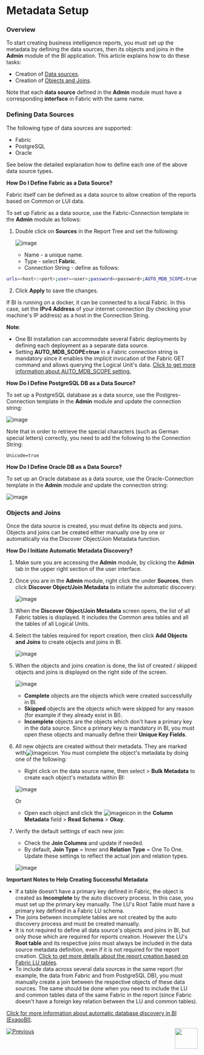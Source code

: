 # Metadata Setup

### Overview

To start creating business intelligence reports, you must set up the metadata by defining the data sources, then its objects and joins in the **Admin** module of the BI application. This article explains how to do these tasks: 

* Creation of [Data sources](03_Metadata_Setup.md#data-sources).
* Creation of [Objects and Joins](03_Metadata_Setup.md#objects-and-joins). 

Note that each **data source** defined in the **Admin** module must have a corresponding **interface** in Fabric with the same name.

### Defining Data Sources

The following type of data sources are supported:

* Fabric
* PostgreSQL
* Oracle

See below the detailed explanation how to define each one of the above data source types.

**How Do I Define Fabric as a Data Source?**

Fabric itself can be defined as a data source to allow creation of the reports based on Common or LUI data.

To set up Fabric as a data source, use the Fabric-Connection template in the **Admin** module as follows:

1. Double click on **Sources** in the Report Tree and set the following:

   ![image](images/bi_setup_fabric.PNG)

   * Name - a unique name.
   * Type - select **Fabric**.
   * Connection String - define as follows:

  ~~~bash
  urls=<host>:<port>;user=<user>;password=<password>;AUTO_MDB_SCOPE=true
  ~~~

2. Click **Apply** to save the changes.

If BI is running on a docker, it can be connected to a local Fabric. In this case, set the **IPv4 Address** of your internet connection (by checking your machine's IP address) as a host in the Connection String.

**Note**: 

* One BI installation can accommodate several Fabric deployments by defining each deployment as a separate data source.  
* Setting **AUTO_MDB_SCOPE=true** in a Fabric connection string is mandatory since it enables the implicit invocation of the Fabric GET command and allows querying the Logical Unit's data. [Click to get more information about AUTO_MDB_SCOPE setting.](/articles/02_fabric_architecture/04_fabric_commands.html)

**How Do I Define PostgreSQL DB as a Data Source?**

To set up a PostgreSQL database as a data source, use the Postgres-Connection template in the **Admin** module and update the connection string:

![image](images/bi_setup_postgres.PNG)

Note that in order to retrieve the special characters (such as German special letters) correctly, you need to add the following to the Connection String:

~~~
Unicode=true
~~~

**How Do I Define Oracle DB as a Data Source?**

To set up an Oracle database as a data source, use the Oracle-Connection template in the **Admin** module and update the connection string:

![image](images/bi_setup_oracle.PNG)

### Objects and Joins

Once the data source is created, you must define its objects and joins. Objects and joins can be created either manually one by one or automatically via the Discover Object/Join Metadata function.  

**How Do I Initiate Automatic Metadata Discovery?**

1. Make sure you are accessing the **Admin** module, by clicking the **Admin** tab in the upper right section of the user interface. 

2. Once you are in the **Admin** module, right click the <Data Source Name> under **Sources**, then click **Discover Object/Join Metadata** to initiate the automatic discovery:

   ![image](images/bi_setup_2.PNG)

3. When the **Discover Object/Join Metadata** screen opens, the list of all Fabric tables is displayed. 
   It includes the Common area tables and all the tables of all Logical Units.

4. Select the tables required for report creation, then click **Add Objects and Joins** to create objects and joins in BI.

   ![image](images/bi_setup_3.PNG)

5. When the objects and joins creation is done, the list of created / skipped objects and joins is displayed on the right side of the screen.

   ![image](images/bi_setup_4.PNG)

   * **Complete** objects are the objects which were created successfully in BI.
   * **Skipped** objects are the objects which were skipped for any reason (for example if they already exist in BI).
   * **Incomplete** objects are the objects which don't have a primary key in the data source. Since a primary key is mandatory in BI, you must open these objects and manually define their **Unique Key Fields**.

6. All new objects are created without their metadata. They are marked with![image](images/bi_setup_sign.PNG)icon. You must complete the object's metadata by doing one of the following:

   * Right click on the data source name, then select > **Bulk Metadata** to create each object's metadata within BI: 

   ![image](images/bi_setup_5.PNG)

     Or 

   * Open each object and click the ![image](images/bi_setup_metadata.PNG)icon in the **Column Metadata** field > **Read Schema** > **Okay**.

7. Verify the default settings of each new join:

   * Check the **Join Columns** and update if needed.
   * By default, **Join Type** = Inner and **Relation Type** = One To One. Update these settings to reflect the actual join and relation types.

   ![image](images/bi_setup_6.PNG)

**Important Notes to Help Creating Successful Metadata**

* If a table doesn’t have a primary key defined in Fabric, the object is created as **Incomplete** by the auto discovery process. In this case, you must set up the primary key manually. The LU's Root Table must have a primary key defined in a Fabric LU schema. 
* The joins between incomplete tables are not created by the auto discovery process and must be created manually.
* It is not required to define all data source's objects and joins in BI, but only those which are required for reports creation. However the LU's **Root table** and its respective joins must always be included in the data source metadata definition, even if it is not required for the report creation. [Click to get more details about the report creation based on Fabric LU tables](04_report_creation_guidelines.md).
* To include data across several data sources in the same report (for example, the data from Fabric and from PostgreSQL DB), you must manually create a join between the respective objects of these data sources. The same should be done when you need to include the LU and common tables data of the same Fabric in the report (since Fabric doesn't have a foreign key relation between the LU and common tables). 


[Click for more information about automatic database discovery in BI (ExagoBI)](https://exagobi.com/support/administrators/installation-and-configuration/automatic-database-discovery/).





[![Previous](/articles/images/Previous.png)](02_Permissions_Setup.md)[<img align="right" width="60" height="54" src="/articles/images/Next.png">](04_parameters.md)

